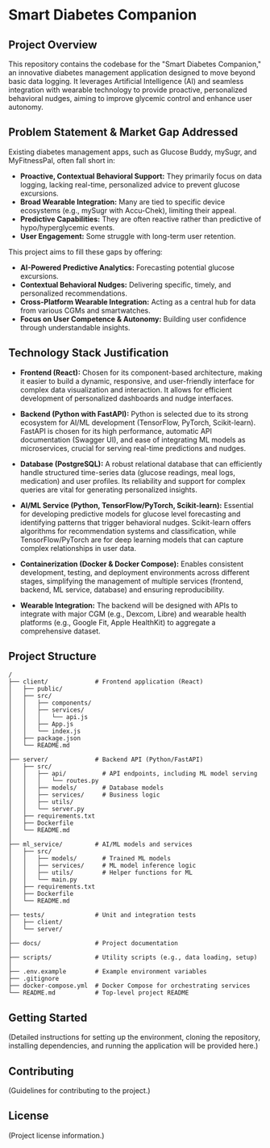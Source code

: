 # Smart Diabetes Companion

## Project Overview

This repository contains the codebase for the "Smart Diabetes Companion," an innovative diabetes management application designed to move beyond basic data logging. It leverages Artificial Intelligence (AI) and seamless integration with wearable technology to provide proactive, personalized behavioral nudges, aiming to improve glycemic control and enhance user autonomy.

## Problem Statement & Market Gap Addressed

Existing diabetes management apps, such as Glucose Buddy, mySugr, and MyFitnessPal, often fall short in:

*   **Proactive, Contextual Behavioral Support:** They primarily focus on data logging, lacking real-time, personalized advice to prevent glucose excursions.
*   **Broad Wearable Integration:** Many are tied to specific device ecosystems (e.g., mySugr with Accu-Chek), limiting their appeal.
*   **Predictive Capabilities:** They are often reactive rather than predictive of hypo/hyperglycemic events.
*   **User Engagement:** Some struggle with long-term user retention.

This project aims to fill these gaps by offering:

*   **AI-Powered Predictive Analytics:** Forecasting potential glucose excursions.
*   **Contextual Behavioral Nudges:** Delivering specific, timely, and personalized recommendations.
*   **Cross-Platform Wearable Integration:** Acting as a central hub for data from various CGMs and smartwatches.
*   **Focus on User Competence & Autonomy:** Building user confidence through understandable insights.

## Technology Stack Justification

*   **Frontend (React):** Chosen for its component-based architecture, making it easier to build a dynamic, responsive, and user-friendly interface for complex data visualization and interaction. It allows for efficient development of personalized dashboards and nudge interfaces.

*   **Backend (Python with FastAPI):** Python is selected due to its strong ecosystem for AI/ML development (TensorFlow, PyTorch, Scikit-learn). FastAPI is chosen for its high performance, automatic API documentation (Swagger UI), and ease of integrating ML models as microservices, crucial for serving real-time predictions and nudges.

*   **Database (PostgreSQL):** A robust relational database that can efficiently handle structured time-series data (glucose readings, meal logs, medication) and user profiles. Its reliability and support for complex queries are vital for generating personalized insights.

*   **AI/ML Service (Python, TensorFlow/PyTorch, Scikit-learn):** Essential for developing predictive models for glucose level forecasting and identifying patterns that trigger behavioral nudges. Scikit-learn offers algorithms for recommendation systems and classification, while TensorFlow/PyTorch are for deep learning models that can capture complex relationships in user data.

*   **Containerization (Docker & Docker Compose):** Enables consistent development, testing, and deployment environments across different stages, simplifying the management of multiple services (frontend, backend, ML service, database) and ensuring reproducibility.

*   **Wearable Integration:** The backend will be designed with APIs to integrate with major CGM (e.g., Dexcom, Libre) and wearable health platforms (e.g., Google Fit, Apple HealthKit) to aggregate a comprehensive dataset.

## Project Structure

```
/
├── client/             # Frontend application (React)
│   ├── public/
│   ├── src/
│   │   ├── components/
│   │   ├── services/
│   │   │   └── api.js
│   │   ├── App.js
│   │   └── index.js
│   ├── package.json
│   └── README.md
│
├── server/             # Backend API (Python/FastAPI)
│   ├── src/
│   │   ├── api/          # API endpoints, including ML model serving
│   │   │   └── routes.py
│   │   ├── models/       # Database models
│   │   ├── services/     # Business logic
│   │   ├── utils/
│   │   └── server.py
│   ├── requirements.txt
│   ├── Dockerfile
│   └── README.md
│
├── ml_service/         # AI/ML models and services
│   ├── src/
│   │   ├── models/       # Trained ML models
│   │   ├── services/     # ML model inference logic
│   │   ├── utils/        # Helper functions for ML
│   │   └── main.py
│   ├── requirements.txt
│   ├── Dockerfile
│   └── README.md
│
├── tests/              # Unit and integration tests
│   ├── client/
│   └── server/
│
├── docs/               # Project documentation
│
├── scripts/            # Utility scripts (e.g., data loading, setup)
│
├── .env.example        # Example environment variables
├── .gitignore
├── docker-compose.yml  # Docker Compose for orchestrating services
└── README.md           # Top-level project README
```

## Getting Started

(Detailed instructions for setting up the environment, cloning the repository, installing dependencies, and running the application will be provided here.)

## Contributing

(Guidelines for contributing to the project.)

## License

(Project license information.)